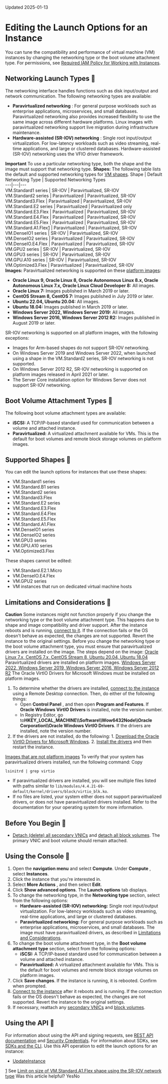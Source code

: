 Updated 2025-01-13
# Editing the Launch Options for an Instance
You can tune the compatibility and performance of virtual machine (VM) instances by changing the networking type or the boot volume attachment type.
For permissions, see [Required IAM Policy for Working with Instances](https://docs.oracle.com/en-us/iaas/Content/Compute/Tasks/instances.htm#permissions).
## Networking Launch Types 🔗 
The networking interface handles functions such as disk input/output and network communication.
The following networking types are available:
  * **Paravirtualized networking** : For general purpose workloads such as enterprise applications, microservices, and small databases. Paravirtualized networking also provides increased flexibility to use the same image across different hardware platforms. Linux images with paravirtualized networking support live migration during infrastructure maintenance.
  * **Hardware-assisted (SR-IOV) networking** : Single root input/output virtualization. For low-latency workloads such as video streaming, real-time applications, and large or clustered databases. Hardware-assisted (SR-IOV) networking uses the VFIO driver framework.


**Important** To use a particular networking type, both the shape and the image must support that networking type.
**Shapes:** The following table lists the default and supported networking types for [VM shapes](https://docs.oracle.com/en-us/iaas/Content/Compute/References/computeshapes.htm#vmshapes).
Shape | Default Networking Type | Supported Networking Types  
---|---|---  
VM.Standard1 series | SR-IOV | Paravirtualized, SR-IOV  
VM.Standard2 series | Paravirtualized | Paravirtualized, SR-IOV  
VM.Standard3.Flex | Paravirtualized | Paravirtualized, SR-IOV  
VM.Standard.E2 series | Paravirtualized | Paravirtualized only  
VM.Standard.E3.Flex |  Paravirtualized | Paravirtualized, SR-IOV  
VM.Standard.E4.Flex |  Paravirtualized | Paravirtualized, SR-IOV  
VM.Standard.E5.Flex |  Paravirtualized | Paravirtualized, SR-IOV  
VM.Standard.A1.Flex[1](https://docs.oracle.com/en-us/iaas/Content/Compute/Tasks/edit-launch-options.htm#fntarg_1) | Paravirtualized | Paravirtualized, SR-IOV  
VM.DenseIO1 series | SR-IOV | Paravirtualized, SR-IOV  
VM.DenseIO2 series | Paravirtualized | Paravirtualized, SR-IOV  
VM.DenseIO.E4.Flex | Paravirtualized | Paravirtualized, SR-IOV  
VM.GPU2 series | SR-IOV | Paravirtualized, SR-IOV  
VM.GPU3 series | SR-IOV | Paravirtualized, SR-IOV  
VM.GPU.A10 series | SR-IOV | Paravirtualized, SR-IOV  
VM.Optimized3.Flex |  Paravirtualized | Paravirtualized, SR-IOV  
**Images:** Paravirtualized networking is supported on these [platform images](https://docs.oracle.com/en-us/iaas/Content/Compute/References/images.htm#OracleProvided_Images):
  * **Oracle Linux 9, Oracle Linux 8, Oracle Autonomous Linux 8.x, Oracle Autonomous Linux 7.x, Oracle Linux Cloud Developer 8:** All images.
  * **Oracle Linux 7:** Images published in March 2019 or later.
  * **CentOS Stream 8, CentOS 7:** Images published in July 2019 or later.
  * **Ubuntu 22.04, Ubuntu 20.04:** All images.
  * **Ubuntu 18.04:** Images published in March 2019 or later.
  * **Windows Server 2022, Windows Server 2019:** All images.
  * **Windows Server 2016, Windows Server 2012 R2:** Images published in August 2019 or later.


SR-IOV networking is supported on all platform images, with the following exceptions:
  * Images for Arm-based shapes do not support SR-IOV networking.
  * On Windows Server 2019 and Windows Server 2022, when launched using a shape in the VM.Standard2 series, SR-IOV networking is not supported.
  * On Windows Server 2012 R2, SR-IOV networking is supported on platform images released in April 2021 or later.
  * The Server Core installation option for Windows Server does not support SR-IOV networking.


## Boot Volume Attachment Types 🔗 
The following boot volume attachment types are available:
  * **iSCSI:** A TCP/IP-based standard used for communication between a volume and attached instance.
  * **Paravirtualized:** A virtualized attachment available for VMs. This is the default for boot volumes and remote block storage volumes on platform images.


## Supported Shapes 🔗 
You can edit the launch options for instances that use these shapes:
  * VM.Standard1 series
  * VM.Standard.B1 series
  * VM.Standard2 series
  * VM.Standard3.Flex
  * VM.Standard.E2 series
  * VM.Standard.E3.Flex
  * VM.Standard.E4.Flex
  * VM.Standard.E5.Flex
  * VM.Standard.A1.Flex
  * VM.DenseIO1 series
  * VM.DenseIO2 series
  * VM.GPU3 series
  * VM.GPU.A10 series
  * VM.Optimized3.Flex


These shapes cannot be edited:
  * VM.Standard.E2.1.Micro
  * VM.DenseIO.E4.Flex
  * VM.GPU2 series
  * VM instances that run on dedicated virtual machine hosts


## Limitations and Considerations 🔗 
**Caution** Some instances might not function properly if you change the networking type or the boot volume attachment type. This happens due to shape and image compatibility and driver support. After the instance reboots and is running, [connect to it](https://docs.oracle.com/en-us/iaas/Content/Compute/Tasks/accessinginstance.htm#top "You can connect to a running compute instance by using a Secure Shell \(SSH\) or Remote Desktop connection."). If the connection fails or the OS doesn't behave as expected, the changes are not supported. Revert the instance to the original settings.
Before you change the networking type or the boot volume attachment type, you must ensure that paravirtualized drivers are installed on the image. The steps depend on the image:
[Oracle Linux 7.x, CentOS 7.x, CentOS Stream 8, Ubuntu 20.04, Ubuntu 18.04](https://docs.oracle.com/en-us/iaas/Content/Compute/Tasks/edit-launch-options.htm)
Paravirtualized drivers are installed on platform images.
[Windows Server 2022, Windows Server 2019, Windows Server 2016, Windows Server 2012 R2](https://docs.oracle.com/en-us/iaas/Content/Compute/Tasks/edit-launch-options.htm)
The Oracle VirtIO Drivers for Microsoft Windows must be installed on platform images.
  1. To determine whether the drivers are installed, [connect to the instance](https://docs.oracle.com/en-us/iaas/Content/Compute/Tasks/connect-to-windows-instance.htm#top "You connect to a Windows instance by using a Remote Desktop connection. Most Windows systems include a Remote Desktop client by default.") using a Remote Desktop connection. Then, do either of the following things:
     * Open **Control Panel** , and then open **Program and Features**. If **Oracle Windows VirtIO Drivers** is installed, note the version number.
     * In Registry Editor, go to**HKEY_LOCAL_MACHINE\\\Software\\\Wow6432Node\\\Oracle Corporation\\\Oracle Windows VirtIO Drivers**. If the drivers are installed, note the version number.
  2. If the drivers are not installed, do the following:
    1. [Download the Oracle VirtIO Drivers for Microsoft Windows](https://docs.oracle.com/en/operating-systems/oracle-linux/kvm-virtio/kvm-virtio-DownloadingtheOracleVirtIODriversforMicrosoftWindows.html).
    2. [Install the drivers](https://docs.oracle.com/en/operating-systems/oracle-linux/kvm-virtio/kvm-virtio-InstallingtheOracleVirtIODriversforMicrosoftWindows.html) and then restart the instance.


[Images that are not platform images](https://docs.oracle.com/en-us/iaas/Content/Compute/Tasks/edit-launch-options.htm)
To verify that your system has paravirtualized drivers installed, run the following command:
Copy
```
lsinitrd | grep virtio
```

  * If paravirtualized drivers are installed, you will see multiple files listed with paths similar to `lib/modules/4.4.21-69-default/kernel/drivers/block/virtio_blk.ko`.
  * If no files are listed, your system either does not support paravirtualized drivers, or does not have paravirtualized drivers installed. Refer to the documentation for your operating system for more information.


## Before You Begin 🔗 
  * [Detach (delete) all secondary VNICs](https://docs.oracle.com/iaas/Content/Network/Tasks/managingVNICs.htm#To3) and [detach all block volumes](https://docs.oracle.com/iaas/Content/Block/Tasks/detachingavolume.htm). The primary VNIC and boot volume should remain attached.


## Using the Console 🔗 
  1. Open the **navigation menu** and select **Compute**. Under **Compute** , select **Instances**.
  2. Click the instance that you're interested in.
  3. Select **More Actions** , and then select **Edit**.
  4. Click **Show advanced options**. The **Launch options** tab displays.
  5. To change the networking type, in the **Networking type** section, select from the following options:
     * **Hardware-assisted (SR-IOV) networking:** Single root input/output virtualization. For low-latency workloads such as video streaming, real-time applications, and large or clustered databases.
     * **Paravirtualized networking:** For general purpose workloads such as enterprise applications, microservices, and small databases. The image must have paravirtualized drivers, as described in [Limitations and Considerations](https://docs.oracle.com/en-us/iaas/Content/Compute/Tasks/edit-launch-options.htm#limitations-and-considerations).
  6. To change the boot volume attachment type, in the **Boot volume attachment type** section, select from the following options:
     * **iSCSI:** A TCP/IP-based standard used for communication between a volume and attached instance.
     * **Paravirtualized:** A virtualized attachment available for VMs. This is the default for boot volumes and remote block storage volumes on platform images.
  7. Click **Save changes**.
If the instance is running, it is rebooted. Confirm when prompted.
  8. [Connect to the instance](https://docs.oracle.com/en-us/iaas/Content/Compute/Tasks/accessinginstance.htm#top "You can connect to a running compute instance by using a Secure Shell \(SSH\) or Remote Desktop connection.") after it reboots and is running. If the connection fails or the OS doesn't behave as expected, the changes are not supported. Revert the instance to the original settings.
  9. If necessary, reattach any [secondary VNICs](https://docs.oracle.com/iaas/Content/Network/Tasks/managingVNICs.htm#create_sec_vnic) and [block volumes](https://docs.oracle.com/iaas/Content/Block/Tasks/attachingavolume.htm).


## Using the API 🔗 
For information about using the API and signing requests, see [REST API documentation](https://docs.oracle.com/iaas/Content/API/Concepts/usingapi.htm) and [Security Credentials](https://docs.oracle.com/iaas/Content/General/Concepts/credentials.htm). For information about SDKs, see [SDKs and the CLI](https://docs.oracle.com/iaas/Content/API/Concepts/sdks.htm).
Use this API operation to edit the launch options for an instance:
  * [UpdateInstance](https://docs.oracle.com/iaas/api/#/en/iaas/latest/Instance/UpdateInstance)


[1](https://docs.oracle.com/en-us/iaas/Content/Compute/Tasks/edit-launch-options.htm#fnsrc_1) See [Limit on size of VM.Standard.A1.Flex shape using the SR-IOV network type](https://docs.oracle.com/en-us/iaas/Content/Compute/known-issues.htm#a1-VFIO-networking)
Was this article helpful?
YesNo


